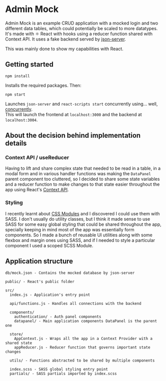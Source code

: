 # Admin Mock

Admin Mock is an example CRUD application with a mocked login and two different data tables, which could potentially be scaled to more datatypes. It's made with ⚛ React with hooks using a reducer function shared with Context API. It uses a fake backend served by [json-server](https://github.com/typicode/json-server).

This was mainly done to show my capabilities with React.

## Getting started
```
npm install
```
Installs the required packages. Then:
```
npm start
```
Launches `json-server` and `react-scripts start` concurrently using... well, [concurrently](https://github.com/kimmobrunfeldt/concurrently).\
This will launch the frontend at `localhost:3000` and the backend at `localhost:3004`.

## About the decision behind implementation details
### Context API / useReducer
Having to lift and share complex state that needed to be read in a table, in a modal form and in various handler functions was making the `DataPanel` parent component too cluttered, so I decided to share some state variables and a reducer function to make changes to that state easier throughout the app using React's [Context API](https://es.reactjs.org/docs/context.html).

### Styling
I recently learnt about [CSS Modules](https://github.com/css-modules/css-modules) and I discovered I could use them with SASS. I don't usually do utility classes, but I think it made sense to use SASS for some easy global styling that could be shared throughout the app, specially keeping in mind most of the app was essentially form components. So I made a bunch of reusable UI utilities along with some flexbox and margin ones using SASS, and if I needed to style a particular component I used a scoped SCSS Module.

## Application structure
```
db/mock.json - Contains the mocked database by json-server

public/ - React's public folder

src/
  index.js - Application's entry point

  api/functions.js - Handles all connections with the backend

  components/
    authentication/ - Auth panel components
    datapanel/ - Main application components DataPanel is the parent one

  store/
    AppContext.js - Wraps all the app in a Context Provider with a shared state
    appReducer.js - Reducer function that governs important state changes

  utils/ - Functions abstracted to be shared by multiple components

  index.scss - SASS global styling entry point
  partials/ - SASS partials imported by index.scss
```